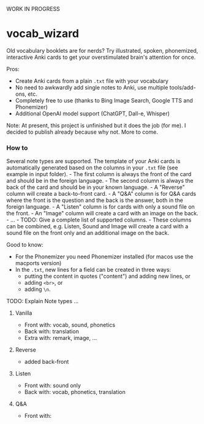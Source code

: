 WORK IN PROGRESS

# vocab_wizard
Old vocabulary booklets are for nerds? Try illustrated, spoken, phonemized, interactive Anki cards to get your overstimulated brain's attention for once.

Pros:
- Create Anki cards from a plain `.txt` file with your vocabulary
- No need to awkwardly add single notes to Anki, use multiple tools/add-ons, etc.
- Completely free to use (thanks to Bing Image Search, Google TTS and Phonemizer)
- Additional OpenAI model support (ChatGPT, Dall-e, Whisper)


Note: At present, this project is unfinished but it does the job (for me). I decided to publish already because why not. More to come.


### How to
Several note types are supported. The template of your Anki cards is automatically generated based on the columns in your `.txt` file (see example in input folder).
    - The first column is always the front of the card and should be in the foreign language.
    - The second column is always the back of the card and should be in your known language.
    - A "Reverse" column will create a back-to-front card.
    - A "Q&A" column is for Q&A cards where the front is the question and the back is the answer, both in the foreign language.
    - A "Listen" column is for cards with only a sound file on the front.
    - An "Image" column will create a card with an image on the back.
    - ...
    - TODO: Give a complete list of supported columns.
    - These columns can be combined, e.g. Listen, Sound and Image will create a card with a sound file on the front only and an additional image on the back.


Good to know:
- For the Phonemizer you need Phonemizer installed (for macos use the macports version)
- In the `.txt`, new lines for a field can be created in three ways:
    -  putting the content in quotes ("content") and adding new lines, or
    -  adding `<br>`, or
    -  adding `\n`.




TODO: Explain Note types ...
1. Vanilla
	- Front with: vocab, sound, phonetics
    - Back with: translation
    - Extra with: remark, image, ...

2. Reverse
	- added back-front 

3. Listen
   - Front with: sound only
   - Back with: vocab, phonetics, translation

4. Q&A
   - Front with: 
